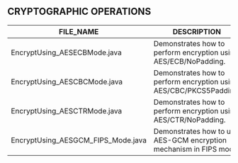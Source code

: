 
## CRYPTOGRAPHIC OPERATIONS

| **FILE_NAME** | **DESCRIPTION** |
| --- | --- |
| EncryptUsing_AESECBMode.java | Demonstrates how to perform encryption using AES/ECB/NoPadding. |
| EncryptUsing_AESCBCMode.java | Demonstrates how to perform encryption using AES/CBC/PKCS5Padding. |
| EncryptUsing_AESCTRMode.java | Demonstrates how to perform encryption using AES/CTR/NoPadding. |
| EncryptUsing_AESGCM_FIPS_Mode.java | Demonstrates how to use AES-GCM encryption mechanism in FIPS mode. |
